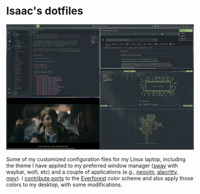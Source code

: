 # Isaac's dotfiles

<p align="center">
  <img src="assets/screenshot.png"/>
</p>

Some of my customized configuration files for my Linux laptop, including the theme I have applied to my preferred window manager ([sway](https://github.com/swaywm/sway) with waybar, wofi, etc) and a couple of applications (e.g., [neovim](https://github.com/neovim/neovim), [alacritty](https://github.com/alacritty/alacritty), [mpv](https://github.com/mpv-player/mpv)). I [contribute ports](https://github.com/sainnhe/everforest/wiki) to the [Everforest](https://github.com/sainnhe/everforest/) color scheme and also apply those colors to my desktop, with some modifications.
